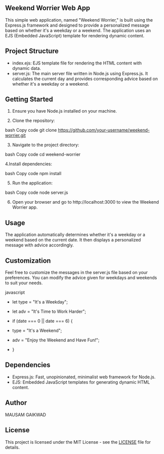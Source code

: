 ## Weekend Worrier Web App
This simple web application, named "Weekend Worrier," is built using the Express.js framework and designed to provide a personalized message based on whether it's a weekday or a weekend. The application uses an EJS (Embedded JavaScript) template for rendering dynamic content.

## Project Structure
* index.ejs: EJS template file for rendering the HTML content with dynamic data.
* server.js: The main server file written in Node.js using Express.js. It calculates the current day and provides corresponding advice based on whether it's a weekday or a weekend.

## Getting Started
1. Ensure you have Node.js installed on your machine.

2. Clone the repository:

bash
Copy code
git clone https://github.com/your-username/weekend-worrier.git

3. Navigate to the project directory:

bash
Copy code
cd weekend-worrier

4.Install dependencies:

bash
Copy code
npm install

5. Run the application:

bash
Copy code
node server.js

6. Open your browser and go to http://localhost:3000 to view the Weekend Worrier app.

## Usage
The application automatically determines whether it's a weekday or a weekend based on the current date. It then displays a personalized message with advice accordingly.

## Customization
Feel free to customize the messages in the server.js file based on your preferences. You can modify the advice given for weekdays and weekends to suit your needs.

javascript
- let type = "It's a Weekday";
- let adv = "It's Time to Work Harder";

- if (date === 0 || date === 6) {
-    type = "It's a Weekend";
-   adv = "Enjoy the Weekend and Have Fun!";
- } 

## Dependencies
* Express.js: Fast, unopinionated, minimalist web framework for Node.js.
* EJS: Embedded JavaScript templates for generating dynamic HTML content.

## Author
MAUSAM GAIKWAD

## License
This project is licensed under the MIT License - see the [LICENSE](LICENSE) file for details.

